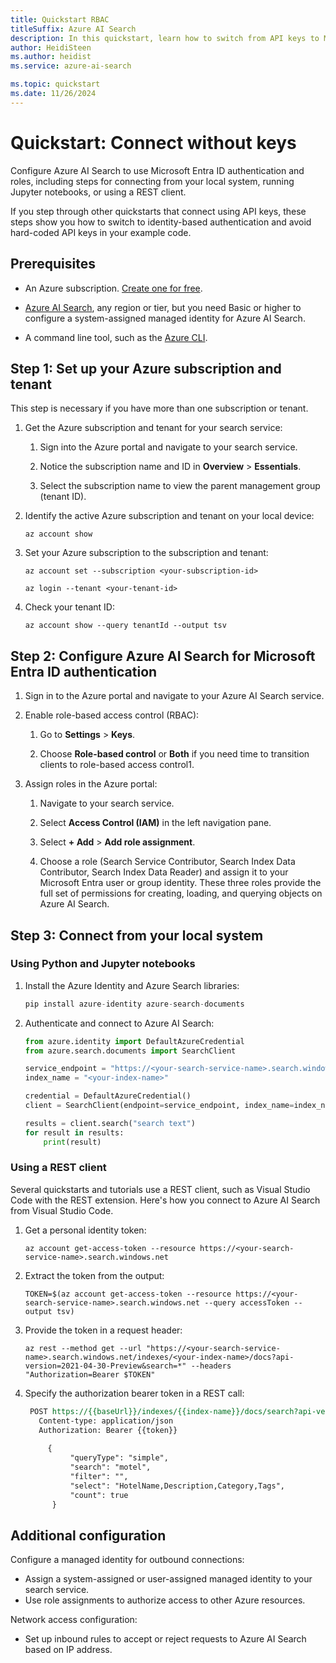 ```yaml
---
title: Quickstart RBAC
titleSuffix: Azure AI Search
description: In this quickstart, learn how to switch from API keys to Microsoft Entra identities and role-based access control (RBAC).
author: HeidiSteen
ms.author: heidist
ms.service: azure-ai-search

ms.topic: quickstart
ms.date: 11/26/2024
---
```


# Quickstart: Connect without keys

Configure Azure AI Search to use Microsoft Entra ID authentication and roles, including steps for connecting from your local system, running Jupyter notebooks, or using a REST client.

If you step through other quickstarts that connect using API keys, these steps show you how to switch to identity-based authentication and avoid hard-coded API keys in your example code.

## Prerequisites

- An Azure subscription. [Create one for free](https://azure.microsoft.com/free/).

- [Azure AI Search](search-create-service-portal.md), any region or tier, but you need Basic or higher to configure a system-assigned managed identity for Azure AI Search.

- A command line tool, such as the [Azure CLI](/cli/azure/install-azure-cli).

## Step 1: Set up your Azure subscription and tenant

This step is necessary if you have more than one subscription or tenant.

1. Get the Azure subscription and tenant for your search service:

   1. Sign into the Azure portal and navigate to your search service.

   1. Notice the subscription name and ID in **Overview** > **Essentials**.

   1. Select the subscription name to view the parent management group (tenant ID).

1. Identify the active Azure subscription and tenant on your local device:

   `az account show`

1. Set your Azure subscription to the subscription and tenant:

   `az account set --subscription <your-subscription-id>`

   `az login --tenant <your-tenant-id>`

1. Check your tenant ID:

   `az account show --query tenantId --output tsv`

## Step 2: Configure Azure AI Search for Microsoft Entra ID authentication

1. Sign in to the Azure portal and navigate to your Azure AI Search service.

1. Enable role-based access control (RBAC):

   1. Go to **Settings** > **Keys**.

   1. Choose **Role-based control** or **Both** if you need time to transition clients to role-based access control1.

1. Assign roles in the Azure portal:

   1. Navigate to your search service.

   1. Select **Access Control (IAM)** in the left navigation pane.

   1. Select **+ Add** > **Add role assignment**.

   1. Choose a role (Search Service Contributor, Search Index Data Contributor, Search Index Data Reader) and assign it to your Microsoft Entra user or group identity. These three roles provide the full set of permissions for creating, loading, and querying objects on Azure AI Search.

## Step 3: Connect from your local system

### Using Python and Jupyter notebooks

1. Install the Azure Identity and Azure Search libraries:

    ```python
    pip install azure-identity azure-search-documents
    ```

1. Authenticate and connect to Azure AI Search:

    ```python
    from azure.identity import DefaultAzureCredential
    from azure.search.documents import SearchClient
    
    service_endpoint = "https://<your-search-service-name>.search.windows.net"
    index_name = "<your-index-name>"
    
    credential = DefaultAzureCredential()
    client = SearchClient(endpoint=service_endpoint, index_name=index_name, credential=credential)
    
    results = client.search("search text")
    for result in results:
        print(result)
    ```

### Using a REST client

Several quickstarts and tutorials use a REST client, such as Visual Studio Code with the REST extension. Here's how you connect to Azure AI Search from Visual Studio Code.

1. Get a personal identity token:

   `az account get-access-token --resource https://<your-search-service-name>.search.windows.net`

1. Extract the token from the output:

   `TOKEN=$(az account get-access-token --resource https://<your-search-service-name>.search.windows.net --query accessToken --output tsv)`

1. Provide the token in a request header:

   `az rest --method get --url "https://<your-search-service-name>.search.windows.net/indexes/<your-index-name>/docs?api-version=2021-04-30-Preview&search=*" --headers "Authorization=Bearer $TOKEN"`

1. Specify the authorization bearer token in a REST call:

   ```REST
    POST https://{{baseUrl}}/indexes/{{index-name}}/docs/search?api-version=2024-07-01 HTTP/1.1
      Content-type: application/json
      Authorization: Bearer {{token}}
    
        {
             "queryType": "simple",
             "search": "motel",
             "filter": "",
             "select": "HotelName,Description,Category,Tags",
             "count": true
         }
   ```

## Additional configuration

Configure a managed identity for outbound connections:

- Assign a system-assigned or user-assigned managed identity to your search service.
- Use role assignments to authorize access to other Azure resources.

Network access configuration:

- Set up inbound rules to accept or reject requests to Azure AI Search based on IP address.
